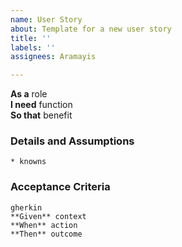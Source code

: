 ```yaml
---
name: User Story
about: Template for a new user story
title: ''
labels: ''
assignees: Aramayis

---
```


**As a** role  
**I need** function  
**So that** benefit
      
### Details and Assumptions
    * knowns    
### Acceptance Criteria     
    gherkin 
    **Given** context
    **When** action 
    **Then** outcome
